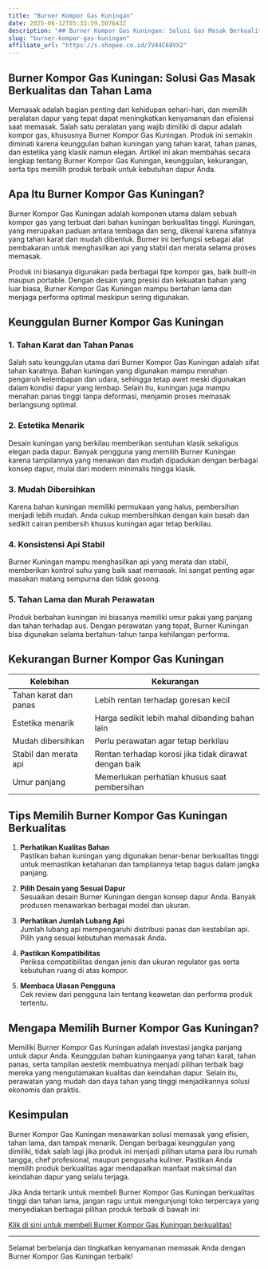```yaml
---
title: "Burner Kompor Gas Kuningan"
date: 2025-06-12T05:33:59.507643Z
description: "## Burner Kompor Gas Kuningan: Solusi Gas Masak Berkualitas dan Tahan Lama..."
slug: "burner-kompor-gas-kuningan"
affiliate_url: "https://s.shopee.co.id/7V44C68VX2"
---
```

## Burner Kompor Gas Kuningan: Solusi Gas Masak Berkualitas dan Tahan Lama

Memasak adalah bagian penting dari kehidupan sehari-hari, dan memilih peralatan dapur yang tepat dapat meningkatkan kenyamanan dan efisiensi saat memasak. Salah satu peralatan yang wajib dimiliki di dapur adalah kompor gas, khususnya Burner Kompor Gas Kuningan. Produk ini semakin diminati karena keunggulan bahan kuningan yang tahan karat, tahan panas, dan estetika yang klasik namun elegan. Artikel ini akan membahas secara lengkap tentang Burner Kompor Gas Kuningan, keunggulan, kekurangan, serta tips memilih produk terbaik untuk kebutuhan dapur Anda.

## Apa Itu Burner Kompor Gas Kuningan?

Burner Kompor Gas Kuningan adalah komponen utama dalam sebuah kompor gas yang terbuat dari bahan kuningan berkualitas tinggi. Kuningan, yang merupakan paduan antara tembaga dan seng, dikenal karena sifatnya yang tahan karat dan mudah dibentuk. Burner ini berfungsi sebagai alat pembakaran untuk menghasilkan api yang stabil dan merata selama proses memasak.

Produk ini biasanya digunakan pada berbagai tipe kompor gas, baik built-in maupun portable. Dengan desain yang presisi dan kekuatan bahan yang luar biasa, Burner Kompor Gas Kuningan mampu bertahan lama dan menjaga performa optimal meskipun sering digunakan.

## Keunggulan Burner Kompor Gas Kuningan

### 1. Tahan Karat dan Tahan Panas

Salah satu keunggulan utama dari Burner Kompor Gas Kuningan adalah sifat tahan karatnya. Bahan kuningan yang digunakan mampu menahan pengaruh kelembapan dan udara, sehingga tetap awet meski digunakan dalam kondisi dapur yang lembap. Selain itu, kuningan juga mampu menahan panas tinggi tanpa deformasi, menjamin proses memasak berlangsung optimal.

### 2. Estetika Menarik

Desain kuningan yang berkilau memberikan sentuhan klasik sekaligus elegan pada dapur. Banyak pengguna yang memilih Burner Kuningan karena tampilannya yang menawan dan mudah dipadukan dengan berbagai konsep dapur, mulai dari modern minimalis hingga klasik.

### 3. Mudah Dibersihkan

Karena bahan kuningan memiliki permukaan yang halus, pembersihan menjadi lebih mudah. Anda cukup membersihkan dengan kain basah dan sedikit cairan pembersih khusus kuningan agar tetap berkilau.

### 4. Konsistensi Api Stabil

Burner Kuningan mampu menghasilkan api yang merata dan stabil, memberikan kontrol suhu yang baik saat memasak. Ini sangat penting agar masakan matang sempurna dan tidak gosong.

### 5. Tahan Lama dan Murah Perawatan

Produk berbahan kuningan ini biasanya memiliki umur pakai yang panjang dan tahan terhadap aus. Dengan perawatan yang tepat, Burner Kuningan bisa digunakan selama bertahun-tahun tanpa kehilangan performa.

## Kekurangan Burner Kompor Gas Kuningan

| Kelebihan                     | Kekurangan                            |
|------------------------------|--------------------------------------|
| Tahan karat dan panas       | Lebih rentan terhadap goresan kecil |
| Estetika menarik            | Harga sedikit lebih mahal dibanding bahan lain |
| Mudah dibersihkan           | Perlu perawatan agar tetap berkilau |
| Stabil dan merata api        | Rentan terhadap korosi jika tidak dirawat dengan baik |
| Umur panjang                | Memerlukan perhatian khusus saat pembersihan |

## Tips Memilih Burner Kompor Gas Kuningan Berkualitas

1. **Perhatikan Kualitas Bahan**  
Pastikan bahan kuningan yang digunakan benar-benar berkualitas tinggi untuk memastikan ketahanan dan tampilannya tetap bagus dalam jangka panjang.

2. **Pilih Desain yang Sesuai Dapur**  
Sesuaikan desain Burner Kuningan dengan konsep dapur Anda. Banyak produsen menawarkan berbagai model dan ukuran.

3. **Perhatikan Jumlah Lubang Api**  
Jumlah lubang api mempengaruhi distribusi panas dan kestabilan api. Pilih yang sesuai kebutuhan memasak Anda.

4. **Pastikan Kompatibilitas**  
Periksa compatibilitas dengan jenis dan ukuran regulator gas serta kebutuhan ruang di atas kompor.

5. **Membaca Ulasan Pengguna**  
Cek review dari pengguna lain tentang keawetan dan performa produk tertentu.

## Mengapa Memilih Burner Kompor Gas Kuningan?

Memiliki Burner Kompor Gas Kuningan adalah investasi jangka panjang untuk dapur Anda. Keunggulan bahan kuningaanya yang tahan karat, tahan panas, serta tampilan aestetik membuatnya menjadi pilihan terbaik bagi mereka yang mengutamakan kualitas dan keindahan dapur. Selain itu, perawatan yang mudah dan daya tahan yang tinggi menjadikannya solusi ekonomis dan praktis.

## Kesimpulan

Burner Kompor Gas Kuningan menawarkan solusi memasak yang efisien, tahan lama, dan tampak menarik. Dengan berbagai keunggulan yang dimiliki, tidak salah lagi jika produk ini menjadi pilihan utama para ibu rumah tangga, chef profesional, maupun pengusaha kuliner. Pastikan Anda memilih produk berkualitas agar mendapatkan manfaat maksimal dan keindahan dapur yang selalu terjaga.

Jika Anda tertarik untuk membeli Burner Kompor Gas Kuningan berkualitas tinggi dan tahan lama, jangan ragu untuk mengunjungi toko terpercaya yang menyediakan berbagai pilihan produk terbaik di bawah ini:

[Klik di sini untuk membeli Burner Kompor Gas Kuningan berkualitas!](https://s.shopee.co.id/7V44C68VX2)

---

Selamat berbelanja dan tingkatkan kenyamanan memasak Anda dengan Burner Kompor Gas Kuningan terbaik!